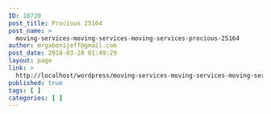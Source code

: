 ```yaml
---
ID: 10720
post_title: Procious 25164
post_name: >
  moving-services-moving-services-moving-services-procious-25164
author: mrgabonijeff@gmail.com
post_date: 2018-03-28 01:49:29
layout: page
link: >
  http://localhost/wordpress/moving-services-moving-services-moving-services-procious-25164/
published: true
tags: [ ]
categories: [ ]
---
```

